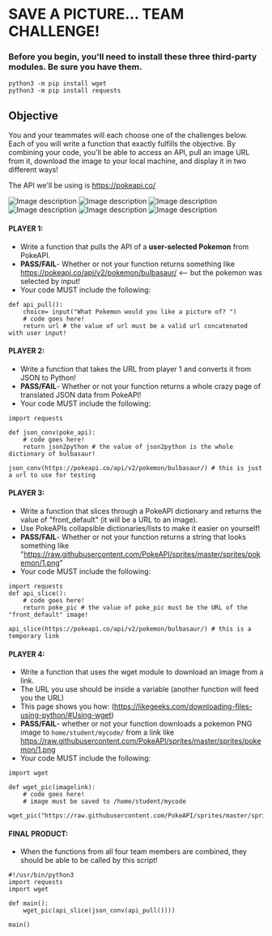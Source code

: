 # SAVE A PICTURE... TEAM CHALLENGE!

### Before you begin, you'll need to install these three third-party modules. Be sure you have them.

    python3 -m pip install wget
    python3 -m pip install requests

## Objective
You and your teammates will each choose one of the challenges below. Each of you will write a function that exactly fulfills the objective. By combining your code, you'll be able to access an API, pull an image URL from it, download the image to your local machine, and display it in two different ways!

The API we'll be using is https://pokeapi.co/

![Image description](https://raw.githubusercontent.com/PokeAPI/sprites/master/sprites/pokemon/1.png)
![Image description](https://raw.githubusercontent.com/PokeAPI/sprites/master/sprites/pokemon/4.png)
![Image description](https://raw.githubusercontent.com/PokeAPI/sprites/master/sprites/pokemon/7.png)
![Image description](https://raw.githubusercontent.com/PokeAPI/sprites/master/sprites/pokemon/144.png)
![Image description](https://raw.githubusercontent.com/PokeAPI/sprites/master/sprites/pokemon/145.png)
![Image description](https://raw.githubusercontent.com/PokeAPI/sprites/master/sprites/pokemon/146.png)

#### PLAYER 1:
- Write a function that pulls the API of a **user-selected Pokemon** from PokeAPI.
- **PASS/FAIL**- Whether or not your function returns something like https://pokeapi.co/api/v2/pokemon/bulbasaur/ <-- but the pokemon was selected by input!
- Your code MUST include the following:

```
def api_pull():
    choice= input("What Pokemon would you like a picture of? ")
    # code goes here!
    return url # the value of url must be a valid url concatenated with user input!
```

#### PLAYER 2:
- Write a function that takes the URL from player 1 and converts it from JSON to Python!
- **PASS/FAIL**- Whether or not your function returns a whole crazy page of translated JSON data from PokeAPI!
- Your code MUST include the following:

```
import requests

def json_conv(poke_api):
    # code goes here!
    return json2python # the value of json2python is the whole dictionary of bulbasaur!

json_conv(https://pokeapi.co/api/v2/pokemon/bulbasaur/) # this is just a url to use for testing
```

#### PLAYER 3:
- Write a function that slices through a PokeAPI dictionary and returns the value of "front_default" (it will be a URL to an image).
- Use PokeAPIs collapsible dictionaries/lists to make it easier on yourself!
- **PASS/FAIL**- Whether or not your function returns a string that looks something like "https://raw.githubusercontent.com/PokeAPI/sprites/master/sprites/pokemon/1.png"
- Your code MUST include the following:

```
import requests
def api_slice():
    # code goes here!
    return poke_pic # the value of poke_pic must be the URL of the "front_default" image!

api_slice(https://pokeapi.co/api/v2/pokemon/bulbasaur/) # this is a temporary link
```

#### PLAYER 4:
- Write a function that uses the wget module to download an image from a link.
- The URL you use should be inside a variable (another function will feed you the URL)
- This page shows you how: (https://likegeeks.com/downloading-files-using-python/#Using-wget)
- **PASS/FAIL**- whether or not your function downloads a pokemon PNG image to `home/student/mycode/` from a link like https://raw.githubusercontent.com/PokeAPI/sprites/master/sprites/pokemon/1.png
- Your code MUST include the following:

```
import wget

def wget_pic(imagelink):
    # code goes here!
    # image must be saved to /home/student/mycode

wget_pic("https://raw.githubusercontent.com/PokeAPI/sprites/master/sprites/pokemon/1.png")
```

#### FINAL PRODUCT:

- When the functions from all four team members are combined, they should be able to be called by this script!

```
#!/usr/bin/python3
import requests
import wget

def main():
    wget_pic(api_slice(json_conv(api_pull())))

main()
```
    
